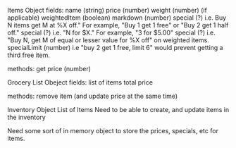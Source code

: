 Items Object
fields:
  name (string)
  price (number)
  weight (number) (if applicable)
  weightedItem (boolean)
  markdown (number)
  special (?) i.e. Buy N items get M at %X off." For example, "Buy 1 get 1 free" or "Buy 2 get 1 half off."
  special (?) i.e. "N for $X." For example, "3 for $5.00"
  special (?) i.e. "Buy N, get M of equal or lesser value for %X off" on weighted items.
  specialLimit (number) i.e "buy 2 get 1 free, limit 6" would prevent getting a third free item.
  
methods:
  get price (number)
  

Grocery List Obeject
fields:
  list of items
  total price

methods:
  remove item (and update price at the same time)
  

Inventory Object
  List of Items
  Need to be able to create, and update items in the inventory


Need some sort of in memory object to store the prices, specials, etc for items.

